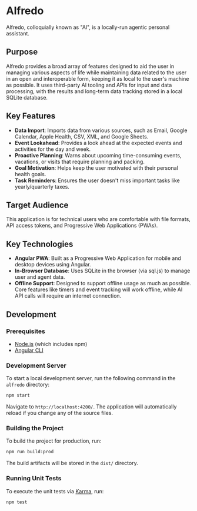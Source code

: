 # Alfredo

Alfredo, colloquially known as "Al", is a locally-run agentic personal assistant.

## Purpose

Alfredo provides a broad array of features designed to aid the user in managing various aspects of life while maintaining data related to the user in an open and interoperable form, keeping it as local to the user's machine as possible. It uses third-party AI tooling and APIs for input and data processing, with the results and long-term data tracking stored in a local SQLite database.

## Key Features

- **Data Import**: Imports data from various sources, such as Email, Google Calendar, Apple Health, CSV, XML, and Google Sheets.
- **Event Lookahead**: Provides a look ahead at the expected events and activities for the day and week.
- **Proactive Planning**: Warns about upcoming time-consuming events, vacations, or visits that require planning and packing.
- **Goal Motivation**: Helps keep the user motivated with their personal health goals.
- **Task Reminders**: Ensures the user doesn't miss important tasks like yearly/quarterly taxes.

## Target Audience

This application is for technical users who are comfortable with file formats, API access tokens, and Progressive Web Applications (PWAs).

## Key Technologies

- **Angular PWA**: Built as a Progressive Web Application for mobile and desktop devices using Angular.
- **In-Browser Database**: Uses SQLite in the browser (via sql.js) to manage user and agent data.
- **Offline Support**: Designed to support offline usage as much as possible. Core features like timers and event tracking will work offline, while AI API calls will require an internet connection.

## Development

### Prerequisites

- [Node.js](https://nodejs.org/) (which includes npm)
- [Angular CLI](https://angular.dev/tools/cli)

### Development Server

To start a local development server, run the following command in the `alfredo` directory:

```bash
npm start
```

Navigate to `http://localhost:4200/`. The application will automatically reload if you change any of the source files.

### Building the Project

To build the project for production, run:

```bash
npm run build:prod
```

The build artifacts will be stored in the `dist/` directory.

### Running Unit Tests

To execute the unit tests via [Karma](https://karma-runner.github.io), run:

```bash
npm test
